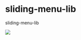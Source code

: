 # sliding-menu-lib
sliding-menu-lib

[![](https://jitpack.io/v/LouisP79/sliding-menu-lib.svg)](https://jitpack.io/#LouisP79/sliding-menu-lib)
